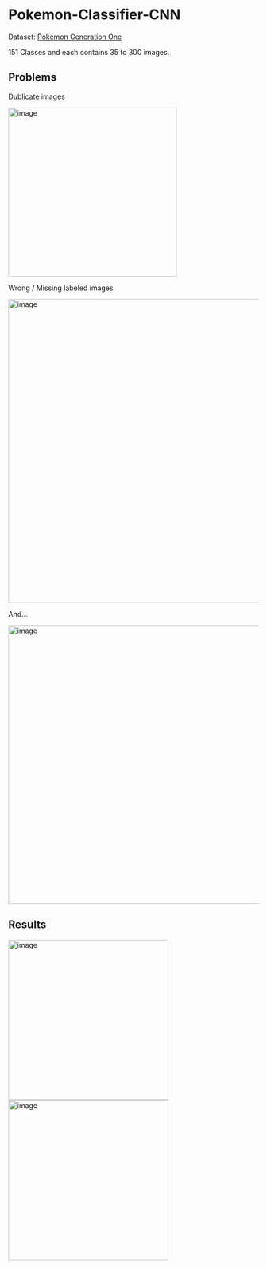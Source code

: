 # Pokemon-Classifier-CNN

Dataset: [Pokemon Generation One](https://www.kaggle.com/thedagger/pokemon-generation-one)


151 Classes and each contains 35 to 300 images.

## Problems

Dublicate images

<img width="339" alt="image" src="https://user-images.githubusercontent.com/55997117/165742007-e030a614-507c-4ec8-bfcd-f3ff382f6fe3.png">

Wrong / Missing labeled images

<img width="610" alt="image" src="https://user-images.githubusercontent.com/55997117/165742066-81046dac-7d74-47c9-8059-c3bd60d32f78.png">

And...

<img width="559" alt="image" src="https://user-images.githubusercontent.com/55997117/165742798-ca0fa09f-ded0-4660-ba1d-084d50d8c622.png">

## Results

<img width="322" alt="image" src="https://user-images.githubusercontent.com/55997117/165743139-df0dd334-0a0e-43f8-973a-9d945fe88cba.png"><img width="322" alt="image" src="https://user-images.githubusercontent.com/55997117/165743165-e25a3758-78eb-42e1-9844-ea3d64d3b3e7.png">

